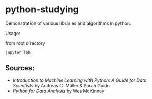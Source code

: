 # python-studying

Demonstration of various libraries and algorithms in python.

Usage:

from root directory

```
jupyter lab
```

## Sources:
- *Introduction to Machine Learning with Python: A Guide for Data Scientists* by Andreas C. Müller & Sarah Guido
- *Python for Data Analysis* by Wes McKinney
